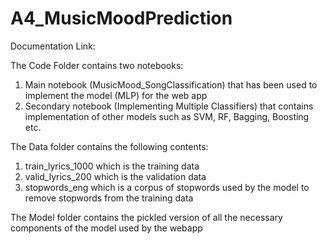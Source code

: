 # A4_MusicMoodPrediction

Documentation Link:

The Code Folder contains two notebooks:
1. Main notebook (MusicMood_SongClassification) that has been used to implement the model (MLP) for the web app
2. Secondary notebook (Implementing Multiple Classifiers) that contains implementation of other models such as SVM, RF, Bagging, Boosting etc.

The Data folder contains the following contents:
1. train_lyrics_1000 which is the training data
2. valid_lyrics_200 which is the validation data
3. stopwords_eng which is a corpus of stopwords used by the model to remove stopwords from the training data

The Model folder contains the pickled version of all the necessary components of the model used by the webapp
